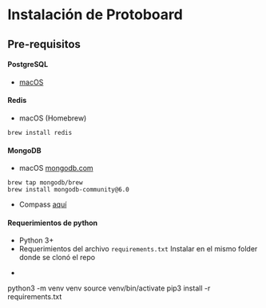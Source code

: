 # Instalación de Protoboard

## Pre-requisitos

#### PostgreSQL
 - [macOS](https://www.postgresql.org/download/macosx/)

#### Redis
 - macOS (Homebrew)
```
brew install redis
```

#### MongoDB
  - macOS [mongodb.com](https://www.mongodb.com/docs/manual/tutorial/install-mongodb-on-os-x/)
```
brew tap mongodb/brew 
brew install mongodb-community@6.0
```
  - Compass [aquí](https://www.mongodb.com/products/compass)

#### Requerimientos de python
  - Python 3+ 
  - Requerimientos del archivo `requirements.txt`
  Instalar en el mismo folder donde se clonó el repo
- ```
python3 -m venv venv
source venv/bin/activate
pip3 install -r requirements.txt
```


